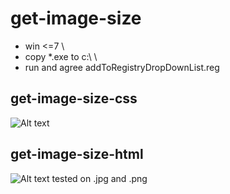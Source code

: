 # get-image-size
* win <=7 \
* copy *.exe to c:\\ \
* run and agree addToRegistryDropDownList.reg

## get-image-size-css
![Alt text](https://drive.google.com/uc?export=download&confirm=no_antivirus&id=1BNVSO9geNxVL126z1ObE4N5dgbnwKTEr)
## get-image-size-html
![Alt text](https://drive.google.com/uc?export=download&confirm=no_antivirus&id=1NZshvDgqL-NXdEVxEePhHRQ2qHRa9eKN)
tested on .jpg and .png

